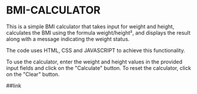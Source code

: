 # BMI-CALCULATOR

This is a simple BMI calculator that takes input for weight and height, calculates the BMI using the formula weight/height², and displays the result along with a message indicating the weight status.

The code uses HTML, CSS and JAVASCRIPT to achieve this functionality.

To use the calculator, enter the weight and height values in the provided input fields and click on the "Calculate" button. To reset the calculator, click on the "Clear" button.

##link

